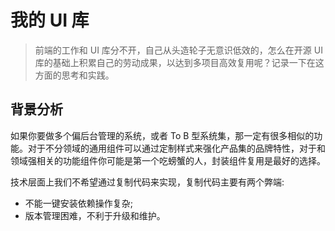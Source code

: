 # 我的 UI 库

> 前端的工作和 UI 库分不开，自己从头造轮子无意识低效的，怎么在开源 UI 库的基础上积累自己的劳动成果，以达到多项目高效复用呢？记录一下在这方面的思考和实践。

## 背景分析

如果你要做多个偏后台管理的系统，或者 To B 型系统集，那一定有很多相似的功能。对于不分领域的通用组件可以通过定制样式来强化产品集的品牌特性，对于和领域强相关的功能组件你可能是第一个吃螃蟹的人，封装组件复用是最好的选择。

技术层面上我们不希望通过复制代码来实现，复制代码主要有两个弊端:
- 不能一键安装依赖操作复杂;
- 版本管理困难，不利于升级和维护。
